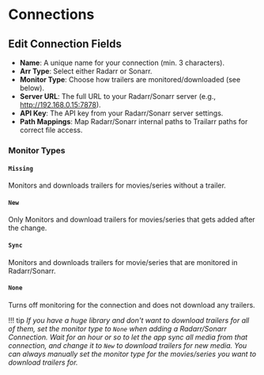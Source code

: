 # Connections

## Edit Connection Fields

- **Name**: A unique name for your connection (min. 3 characters).
- **Arr Type**: Select either Radarr or Sonarr.
- **Monitor Type**: Choose how trailers are monitored/downloaded (see below).
- **Server URL**: The full URL to your Radarr/Sonarr server (e.g., http://192.168.0.15:7878).
- **API Key**: The API key from your Radarr/Sonarr server settings.
- **Path Mappings**: Map Radarr/Sonarr internal paths to Trailarr paths for correct file access.

### Monitor Types

#### `Missing`
Monitors and downloads trailers for movies/series without a trailer.

#### `New`
Only Monitors and download trailers for movies/series that gets added after the change.

#### `Sync`
Monitors and downloads trailers for movie/series that are monitored in Radarr/Sonarr.

#### `None`
Turns off monitoring for the connection and does not download any trailers.

!!! tip
    _If you have a huge library and don't want to download trailers for all of them, set the monitor type to `None` when adding a Radarr/Sonarr Connection. Wait for an hour or so to let the app sync all media from that connection, and change it to `New` to download trailers for new media. You can always manually set the monitor type for the movies/series you want to download trailers for._